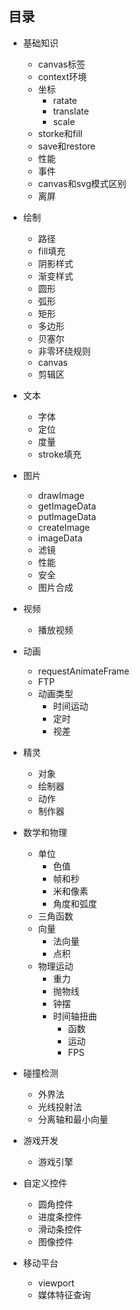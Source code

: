 ## 目录

* 基础知识
    * canvas标签
    * context环境
    * 坐标
        * ratate
        * translate
        * scale
    * storke和fill   
    * save和restore
    * 性能
    * 事件
    * canvas和svg模式区别
    * 离屏

* 绘制
    * 路径
    * fill填充
    * 阴影样式
    * 渐变样式    
    * 圆形
    * 弧形
    * 矩形
    * 多边形
    * 贝塞尔    
    * 非零环绕规则    
    * canvas
    * 剪辑区

* 文本
    * 字体
    * 定位
    * 度量
    * stroke填充    
    
* 图片        
    * drawImage
    * getImageData
    * putImageData
    * createImage
    * imageData
    * 滤镜
    * 性能
    * 安全
    * 图片合成

* 视频
    * 播放视频

* 动画    
    * requestAnimateFrame
    * FTP
    * 动画类型
        * 时间运动
        * 定时
        * 视差

* 精灵
    * 对象
    * 绘制器
    * 动作
    * 制作器

* 数学和物理
    * 单位
        * 色值
        * 帧和秒
        * 米和像素
        * 角度和弧度                
    * 三角函数
    * 向量
        * 法向量
        * 点积
    * 物理运动
        * 重力
        * 抛物线
        * 钟摆
        * 时间轴扭曲
            * 函数
            * 运动
            * FPS

* 碰撞检测
    * 外界法
    * 光线投射法
    * 分离轴和最小向量

* 游戏开发
    * 游戏引擎

* 自定义控件
    * 圆角控件
    * 进度条控件
    * 滑动条控件
    * 图像控件

* 移动平台
    * viewport
    * 媒体特征查询
    

